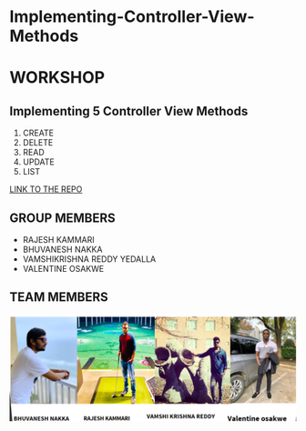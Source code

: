 # Implementing-Controller-View-Methods

# WORKSHOP
  ## Implementing 5 Controller View Methods
  
  1. CREATE
  1. DELETE
  1. READ
  1. UPDATE
  1. LIST
  
  [LINK TO THE REPO](https://rajeshoo7.github.io/Implementing-Controller-View-Methods/)
  
## GROUP MEMBERS
- RAJESH KAMMARI
- BHUVANESH NAKKA
- VAMSHIKRISHNA REDDY YEDALLA
- VALENTINE OSAKWE
## TEAM MEMBERS

![TEAM](/pic/TEAM.png)
